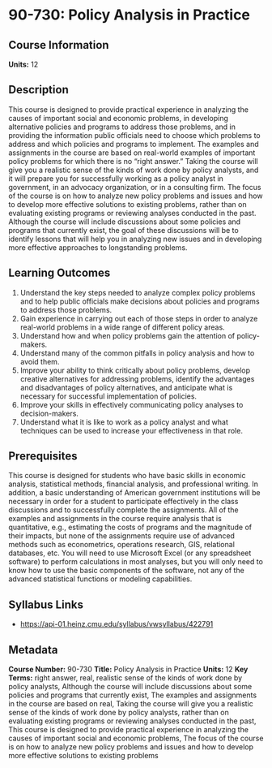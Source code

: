 # 90-730: Policy Analysis in Practice

## Course Information

**Units:** 12

## Description

This course is designed to provide practical experience in analyzing the causes of important social and economic problems, in developing alternative policies and programs to address those problems, and in providing the information public officials need to choose which problems to address and which policies and programs to implement. The examples and assignments in the course are based on real-world examples of important policy problems for which there is no “right answer.” Taking the course will give you a realistic sense of the kinds of work done by policy analysts, and it will prepare you for successfully working as a policy analyst in government, in an advocacy organization, or in a consulting firm. The focus of the course is on how to analyze new policy problems and issues and how to develop more effective solutions to existing problems, rather than on evaluating existing programs or reviewing analyses conducted in the past. Although the course will include discussions about some policies and programs that currently exist, the goal of these discussions will be to identify lessons that will help you in analyzing new issues and in developing more effective approaches to longstanding problems.

## Learning Outcomes

1. Understand the key steps needed to analyze complex policy problems and to help public officials make decisions about policies and programs to address those problems.
2. Gain experience in carrying out each of those steps in order to analyze real-world problems in a wide range of different policy areas.
3. Understand how and when policy problems gain the attention of policy-makers.
4. Understand many of the common pitfalls in policy analysis and how to avoid them.
5. Improve your ability to think critically about policy problems, develop creative alternatives for addressing problems, identify the advantages and disadvantages of policy alternatives, and anticipate what is necessary for successful implementation of policies.
6. Improve your skills in effectively communicating policy analyses to decision-makers.
7. Understand what it is like to work as a policy analyst and what techniques can be used to increase your effectiveness in that role.

## Prerequisites

This course is designed for students who have basic skills in economic analysis, statistical methods, financial analysis, and professional writing. In addition, a basic understanding of American government institutions will be necessary in order for a student to participate effectively in the class discussions and to successfully complete the assignments. All of the examples and assignments in the course require analysis that is quantitative, e.g., estimating the costs of programs and the magnitude of their impacts, but none of the assignments require use of advanced methods such as econometrics, operations research, GIS, relational databases, etc. You will need to use Microsoft Excel (or any spreadsheet software) to perform calculations in most analyses, but you will only need to know how to use the basic components of the software, not any of the advanced statistical functions or modeling capabilities.

## Syllabus Links

* https://api-01.heinz.cmu.edu/syllabus/vwsyllabus/422791

## Metadata

**Course Number:** 90-730
**Title:** Policy Analysis in Practice
**Units:** 12
**Key Terms:** right answer, real, realistic sense of the kinds of work done by policy analysts, Although the course will include discussions about some policies and programs that currently exist, The examples and assignments in the course are based on real, Taking the course will give you a realistic sense of the kinds of work done by policy analysts, rather than on evaluating existing programs or reviewing analyses conducted in the past, This course is designed to provide practical experience in analyzing the causes of important social and economic problems, The focus of the course is on how to analyze new policy problems and issues and how to develop more effective solutions to existing problems
